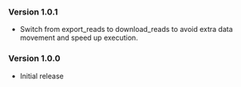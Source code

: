 ### Version 1.0.1
- Switch from export_reads to download_reads to avoid extra data movement and speed up execution.

### Version 1.0.0
- Initial release

